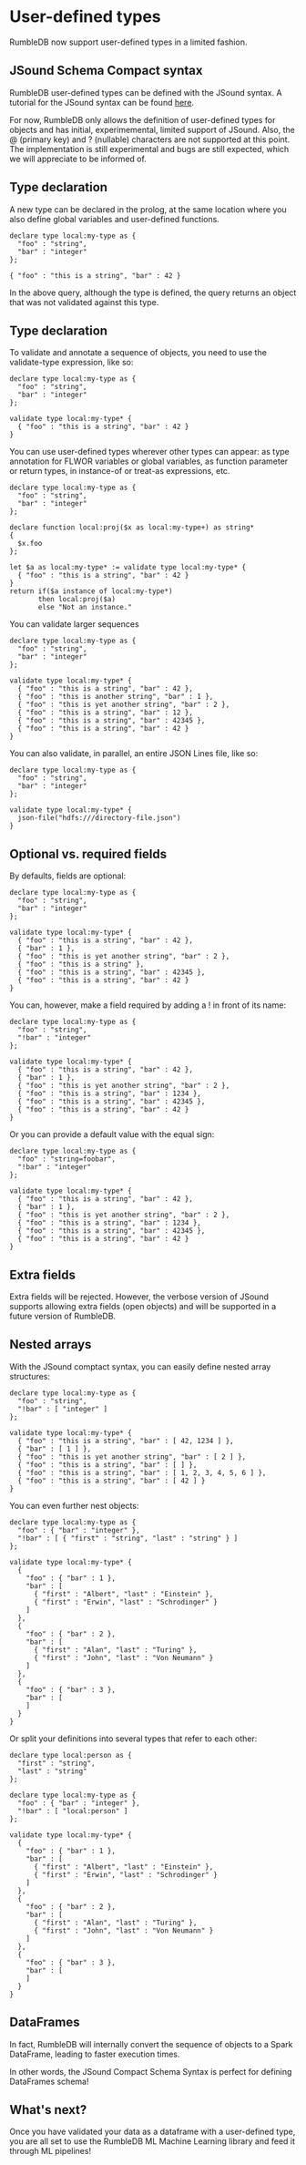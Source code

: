 # User-defined types

RumbleDB now support user-defined types in a limited fashion.

## JSound Schema Compact syntax

RumbleDB user-defined types can be defined with the JSound syntax. A tutorial for the JSound syntax can be found [here](https://github.com/ghislainfourny/jsound-tutorial).

For now, RumbleDB only allows the definition of user-defined types for objects and has initial, experimemental, limited support of JSound. Also, the @ (primary key) and ? (nullable) characters are not supported at this point. The implementation is still experimental and bugs are still expected, which we will appreciate to be informed of.

## Type declaration

A new type can be declared in the prolog, at the same location where you also define global variables and user-defined functions.

```
declare type local:my-type as {
  "foo" : "string",
  "bar" : "integer"
};

{ "foo" : "this is a string", "bar" : 42 }
```

In the above query, although the type is defined, the query returns an object that was not validated against this type.

## Type declaration

To validate and annotate a sequence of objects, you need to use the validate-type expression, like so:


```
declare type local:my-type as {
  "foo" : "string",
  "bar" : "integer"
};

validate type local:my-type* {
  { "foo" : "this is a string", "bar" : 42 }
}
```

You can use user-defined types wherever other types can appear: as type annotation for FLWOR variables or global variables, as function parameter or return types, in instance-of or treat-as expressions, etc.

```
declare type local:my-type as {
  "foo" : "string",
  "bar" : "integer"
};

declare function local:proj($x as local:my-type+) as string*
{
  $x.foo
};

let $a as local:my-type* := validate type local:my-type* {
  { "foo" : "this is a string", "bar" : 42 }
}
return if($a instance of local:my-type*)
       then local:proj($a)
       else "Not an instance."
```


You can validate larger sequences

```
declare type local:my-type as {
  "foo" : "string",
  "bar" : "integer"
};

validate type local:my-type* {
  { "foo" : "this is a string", "bar" : 42 },
  { "foo" : "this is another string", "bar" : 1 },
  { "foo" : "this is yet another string", "bar" : 2 },
  { "foo" : "this is a string", "bar" : 12 },
  { "foo" : "this is a string", "bar" : 42345 },
  { "foo" : "this is a string", "bar" : 42 }
}
```

You can also validate, in parallel, an entire JSON Lines file, like so:

```
declare type local:my-type as {
  "foo" : "string",
  "bar" : "integer"
};

validate type local:my-type* {
  json-file("hdfs:///directory-file.json")
}
```

## Optional vs. required fields

By defaults, fields are optional:

```
declare type local:my-type as {
  "foo" : "string",
  "bar" : "integer"
};

validate type local:my-type* {
  { "foo" : "this is a string", "bar" : 42 },
  { "bar" : 1 },
  { "foo" : "this is yet another string", "bar" : 2 },
  { "foo" : "this is a string" },
  { "foo" : "this is a string", "bar" : 42345 },
  { "foo" : "this is a string", "bar" : 42 }
}
```

You can, however, make a field required by adding a ! in front of its name:

```
declare type local:my-type as {
  "foo" : "string",
  "!bar" : "integer"
};

validate type local:my-type* {
  { "foo" : "this is a string", "bar" : 42 },
  { "bar" : 1 },
  { "foo" : "this is yet another string", "bar" : 2 },
  { "foo" : "this is a string", "bar" : 1234 },
  { "foo" : "this is a string", "bar" : 42345 },
  { "foo" : "this is a string", "bar" : 42 }
}
```

Or you can provide a default value with the equal sign:

```
declare type local:my-type as {
  "foo" : "string=foobar",
  "!bar" : "integer"
};

validate type local:my-type* {
  { "foo" : "this is a string", "bar" : 42 },
  { "bar" : 1 },
  { "foo" : "this is yet another string", "bar" : 2 },
  { "foo" : "this is a string", "bar" : 1234 },
  { "foo" : "this is a string", "bar" : 42345 },
  { "foo" : "this is a string", "bar" : 42 }
}
```

## Extra fields

Extra fields will be rejected. However, the verbose version of JSound supports allowing extra fields (open objects) and will be supported in a future version of RumbleDB.

## Nested arrays

With the JSound comptact syntax, you can easily define nested array structures:


```
declare type local:my-type as {
  "foo" : "string",
  "!bar" : [ "integer" ]
};

validate type local:my-type* {
  { "foo" : "this is a string", "bar" : [ 42, 1234 ] },
  { "bar" : [ 1 ] },
  { "foo" : "this is yet another string", "bar" : [ 2 ] },
  { "foo" : "this is a string", "bar" : [ ] },
  { "foo" : "this is a string", "bar" : [ 1, 2, 3, 4, 5, 6 ] },
  { "foo" : "this is a string", "bar" : [ 42 ] }
}
```

You can even further nest objects:


```
declare type local:my-type as {
  "foo" : { "bar" : "integer" },
  "!bar" : [ { "first" : "string", "last" : "string" } ]
};

validate type local:my-type* {
  {
    "foo" : { "bar" : 1 },
    "bar" : [
      { "first" : "Albert", "last" : "Einstein" },
      { "first" : "Erwin", "last" : "Schrodinger" }
    ]
  },
  {
    "foo" : { "bar" : 2 },
    "bar" : [
      { "first" : "Alan", "last" : "Turing" },
      { "first" : "John", "last" : "Von Neumann" }
    ]
  },
  {
    "foo" : { "bar" : 3 },
    "bar" : [
    ]
  }
}
```

Or split your definitions into several types that refer to each other:

```
declare type local:person as {
  "first" : "string",
  "last" : "string"
};

declare type local:my-type as {
  "foo" : { "bar" : "integer" },
  "!bar" : [ "local:person" ]
};

validate type local:my-type* {
  {
    "foo" : { "bar" : 1 },
    "bar" : [
      { "first" : "Albert", "last" : "Einstein" },
      { "first" : "Erwin", "last" : "Schrodinger" }
    ]
  },
  {
    "foo" : { "bar" : 2 },
    "bar" : [
      { "first" : "Alan", "last" : "Turing" },
      { "first" : "John", "last" : "Von Neumann" }
    ]
  },
  {
    "foo" : { "bar" : 3 },
    "bar" : [
    ]
  }
}
```

## DataFrames

In fact, RumbleDB will internally convert the sequence of objects to a Spark DataFrame, leading to faster execution times.

In other words, the JSound Compact Schema Syntax is perfect for defining DataFrames schema!

## What's next?

Once you have validated your data as a dataframe with a user-defined type, you are all set to use the RumbleDB ML Machine Learning library and feed it through ML pipelines!
